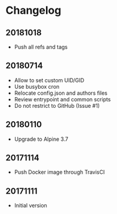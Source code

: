 # Changelog

## 20181018

* Push all refs and tags

## 20180714

* Allow to set custom UID/GID
* Use busybox cron
* Relocate config.json and authors files
* Review entrypoint and common scripts
* Do not restrict to GitHub (Issue #1)

## 20180110

* Upgrade to Alpine 3.7

## 20171114

* Push Docker image through TravisCI

## 20171111

* Initial version
